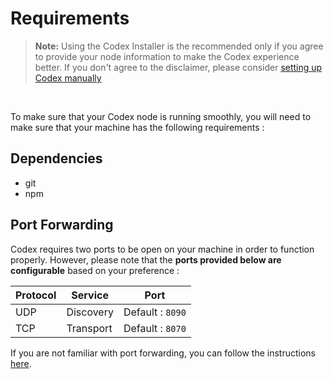 # Requirements

> **Note:** Using the Codex Installer is the recommended only if you agree to provide your node information to make the Codex experience better. If you don't agree to the disclaimer, please consider [setting up Codex manually](/learn/quick-start.md)

<br />

To make sure that your Codex node is running smoothly, you will need to make sure that your machine has the following requirements :

## Dependencies

- git
- npm

## Port Forwarding

Codex requires two ports to be open on your machine in order to function properly. However, please note that the **ports provided below are configurable** based on your preference :

   | Protocol | Service   | Port   |
   | -------- | --------- | ------ |
   | UDP      | Discovery | Default : `8090` |
   | TCP      | Transport | Default : `8070` |

If you are not familiar with port forwarding, you can follow the instructions [here](https://www.noip.com/support/knowledgebase/general-port-forwarding-guide/).